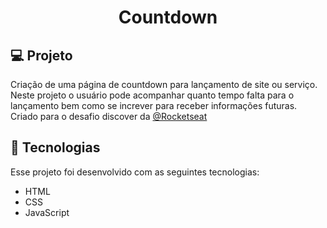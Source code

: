#### <h1 align="center"> Countdown </h1>


## 💻 Projeto

Criação de uma página de countdown para lançamento de site ou serviço. Neste projeto o usuário pode acompanhar quanto tempo falta para o lançamento bem como se increver para receber informações futuras. Criado para o desafio discover da [@Rocketseat](https://github.com/Rocketseat)


## 🚀 Tecnologias

Esse projeto foi desenvolvido com as seguintes tecnologias:

- HTML
- CSS
- JavaScript
